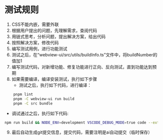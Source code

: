 # 测试规则

1. CSS不能内嵌，需要外联
2. 根据用户提出的问题，先理解需求，查阅代码
3. 用链式思考，分析问题，提出解决方案，给出代码
4. 按照解决方案，修改代码
5. 编写测试用例，进行功能测试
6. 测试之后，在“webview-ui/src/utils/buildInfo.ts”文件中，将buildNumber的值加1
7. 编写测试代码，对新增功能、修复功能进行正向、反向测试，直到功能达到预期
8. 如果需要编译，编译安装测试，执行如下步骤
    - 测试之后，执行如下代码，进行编译：

```bash
    pnpm lint
    pnpm -C webview-ui run build
    pnpm -C src bundle
```

- 调试通过之后，执行如下代码:

```bash
npm run build && NODE_ENV=development VSCODE_DEBUG_MODE=true code --extensionDevelopmentPath=${PWD}/src
```

9. 最后自动生成git提交信息，提交代码，需要注明是ai自动提交（临时保存）
